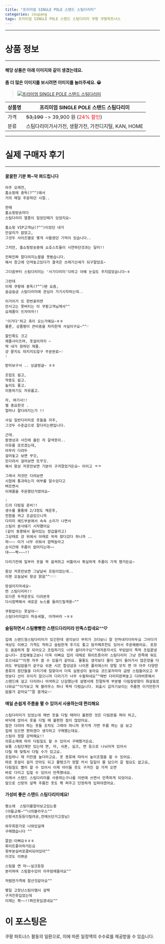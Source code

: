 ```yaml
---
title: "프리미엄 SINGLE POLE 스탠드 스팀다리미"
categories: coupang
tags: 프리미엄 SINGLE POLE 스탠드 스팀다리미 쿠팡 쿠팡파트너스
---
```

---

# 상품 정보

---

#### 해당 상품은 아래 이미지와 같이 생겼는데요. 
#### 좀 더 많은 이미지를 보시려면 이미지를 눌러주세요. 😀
> [![프리미엄 SINGLE POLE 스탠드 스팀다리미](https://static.coupangcdn.com/image/retail/images/29210466077334-15e9fe45-7029-43f2-9116-09ce7bc1230b.jpg)](https://link.coupang.com/re/AFFSDP?lptag=AF4416228&subid=AF4416228&pageKey=5844367281&itemId=10151827687&vendorItemId=77434519983&traceid=V0-113-56785d4c4d580071)

상품명 | 프리미엄 SINGLE POLE 스탠드 스팀다리미
-------|-------
가격 | ~~53,190~~ -> 39,900 원 (<span style="color:red">24% 할인</span>)
분류 | 스팀다리미가사가전, 생활가전, 가전디지털, KAN, HOME

---

# 실제 구매자 후기

---


####    꿀꿀한 기분 쫘~악 펴드립니다
    아주 오래전,
    홈쇼핑에 중독(?^^)돼서 
    거의 매일 주문하던 시절..
    
    한때
    홈쇼핑방송마다 
    스팀다리미 열풍이 일었던때가 있었지요~
    
    홈쇼핑 VIP고객님(?^^)이었던 내가
    안살리가 없었고,
    그것두 사이즈별로 몇개 사들였던 기억이 있습니다..
    
    그치만, 홈쇼핑방송중에 쇼호스트들이 시연하던것과는 달리!!
    
    진짜진짜 잘다려지는꼴을 못봤습니다.
    해서 창고에 던져놓고있다가 결국은 쓰레기신세가 되구말았죠~
    
    그다음부터 스팀다리미는 '사기다리미'다하고 아예 눈길도 주지않았습니다~ㅎ
    
    그런데
    이제 쿠팡에 중독(?^^)됀 요즘,
    슬금슬금 스팀다리미에 관심이 가기시작하는데.. 
    
    이거이거 또 한번꽂히면
    안사고는 못버티는 이 쿠팡고객님께서^^
    요제품이 뜨자마자!!
    
    '이거다'하고 촉이 오는거예요~ㅎㅎ
    물론, 상품평이 큰비중을 차지한게 사실이구요~^^♡
    
    할인폭도 크고 
    제품사이즈며, 옷걸이까지 ~
    딱 내가 원하던 제품.
    걍 묻지도 따지지도않구 주문완료~♡
    :
    
    받아보구서 .. 싱글벙글~ ㅎㅎ
    
    조립도 쉽고, 
    작동도 쉽고.
    높이도 좋고. 
    이동하기도 자유롭고.
    
    자, 여기서!!
    젤 중요한것 . 
    얼마나 잘다려지는가 !!
    
    사실 일반다리미로 옷들을 자주,
    그것두 수준급으로 잘다리는편입니다.
    
    근데. 
    동영상과 사진에 올린 저 갈색옷이..
    이유를 모르겠는데,
    아무리 다려두 
    걸어놓고 보면 꾸깃,
    또다려서 걸어보면 또꾸깃.
    해서 항상 저옷만보면 기분이 구겨졌었거든요~ 아이고 ㅋㅋ
    
    그래서 저것만 다려보면 
    시험에 통과하는지 여부를 알수있다고 
    벼르면서 
    이제품을 주문했던거였어요~
    
    :
    드뎌 다림질 준비!!
    생수를 물통에 2/3정도 채운후,
    전원을 켜고 조금있으니까 
    다리미 헤드부분에서 슉슉 소리가 나면서
    스팀이 분사돼기 시작헀어요
    (같이 동봉돼서 들어있는 장갑을끼고)
    그상태로 걍 위에서 아래로 쓱쓱 왔다갔다 하니까 ..
    햐~~~ 이거 너무 쉬워서 깜짝놀라고
    순식간에 주름이 없어지는데~~
    대~~~봑~~~!!
    
    다리기전에 일부러 옷을 꽉 움켜쥐고 비틀어서 확실하게 주름이 가게 했거든요~
    
    항상 저옷만보면 그날날씨 흐림이었는데..
    이젠 오늘날씨 항상 맑음^^♡♡♡
    
    망설이지마세요~
    찐 스팀다리미!!  
    또다른 두꺼운옷도 다려본후 
    다시컴백해서 새로운 뉴스를 들려드릴게용~^^
    
    쿠팡없이는 못살아~♡
    스팀다리미없이 허송세월, 아까버라 ~ㅎㅎ

####    슬림하면서 스팀빵빵한 스탠드다리미라 만족스럽네요^^♡
    집에 스탠드형스팀다리미가 있긴한데 생각보다 부피가 크다보니 잘 안꺼내지더라두요 그러다가 색상도 이쁘고 가격도 착하고 슬림한게 후기도 좋고 맘카페추천도 있어서 주문해봤어요. 포장도 꼼꼼하게 잘 되어오고 조립하기도 너무 쉽더라구요^^여자혼자서도 부담없이 뚝딱 조립끝냈습니다~ 조립해놓고보니 더욱 이뻐요 집이 대체로 화이트톤이라 스팀다리미 그냥 한쪽에 둬도 조으네요^^이젠 자주 쓸 수 있을거 같아요. 물통도 생각보다 물이 많이 들어가서 많은양을 다려도 부담없을거 같구요 쉬폰 시르 합성섬유 나이론 폴리에스터 양털 모직 면 마 아주 다양한 종류의 원단들을 다리기에 일맞아서 더욱 실용성이 놓아요 코드꽂자마자 금방 스팀들어오고 무엇보다 선이 꼬이지 않으니까 다리기가 너무 수월하네요^^매번 다리미판펴놓고 다려버릇해서 스탠드에 걸고 다리려니 어색하고 난감했는데 설명서에 친절하게 부분별 다림질방향이 화살표로 나와요^^이거보고 제 블라우스 하나 뚝딱 다렸습니다. 외출시 갑자기보이는 주름엔 이거만한거 없을거 같아요^^잘 쓸게요~♡

####    매일 손쉽게 주름을 펼 수 있어서 사용하는데 편리해요
    스팀다리미가 있었는데 매번 옷을 다릴 때마다 불편한 것은 다림판을 펴야 하고,
    바닥에 앉아서 옷을 다릴 때 불편한 점이 많았어요.
    잠깐 다려야 하는 옷들 조차도 그래야 하니까 옷가게 가면 주름 펴는 걸 보고 
    집에 있으면 편하겠다 생각하고 구매했는데요.
    스팀이 정말 강력해요!!
    의류소재에 따라 다림질도 할 수 있어서 구매했거든요.
    보통 스팀단계만 있는데 면, 마, 쉬폰, 실크, 면 등으로 나뉘어져 있어서
    다릴 때 맞춰서 다릴 수가 있고요. 
    조립하니 제 키만큼 높더라고요. 옷 종류에 따라서 높이조절을 할 수 있어요.
    따로 옷걸이 걸지 안아도 되고 물탱크가 정말 커서 일일이 물 담으러 갈 필요도 없고요,
    다림질도 빨리 할 수 있어서 이제 아이들 옷도 구겨진 걸 가져 오면 
    바로 다리고 입힐 수 있어서 만족했네요.
    이래서 스탠드 스팀다리미를 사용하는구나를 이번에 쓰면서 만족하게 되었어요.
    앞으로 신랑의 살짝 주름진 옷도 쫙 펴주고 단정하게 입혀야겠어요.

####    가성비 좋은 스탠드 스팀다리미에요!
    평소에  스팀이를알아보고있는중
    (아들교복~^^나의블라우스^^
    신랑셔츠등등다릴려공,전에쓰던거고장남)
    
    와우회원가로 나와있길래
    구매했습니다 ^^
    
    깔끔♡이뻐요ㅎㅎㅎ
    화이트좋아하거든요
    윗부분실버로콤비되어있어^^
    이것도 이쁘공
    
    스팀을 면 마~~실크등등
    분리하여 스팀할수있어 아주맘에들어요^^
    
    저렴한가격에 잘산것같아요^^
    
    몇일 고장난스팀이땜시 살짝
    구겨진옷입었는데
    이제는 쫙~~!!펴진옷입겠네요^^



# 이 포스팅은
쿠팡 파트너스 활동의 일환으로, 이에 따른 일정액의 수수료를 제공받을 수 있습니다.